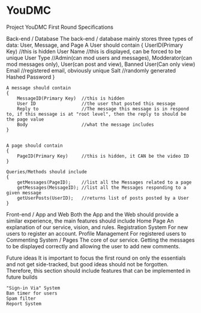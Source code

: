 # YouDMC
Project YouDMC First Round Specifications

Back-end / Database
	The back-end / database mainly stores three types of data: User, Message, and Page
	A User should contain
	{
		UserID(Primary Key) 	//this is hidden
		User Name				//this is displayed, can be forced to be unique
		User Type				//Admin(can mod users and messages), Modderator(can mod messages only), User(can post and view), Banned User(Can only view)
		Email					//registered email, obviously unique
		Salt					//randomly generated
		Hashed Password
	}	
	
	A message should contain
	{
		MessageID(Primary Key) 	//this is hidden
		User ID					//the user that posted this message
		Reply to				//The message this message is in respond to, if this message is at "root level", then the reply to should be the page value
		Body					//what the message includes
	}
	
	
	A page should contain
	{
		PageID(Primary Key)		//this is hidden, it CAN be the video ID		
	}

	Queries/Methods should include
	{
		getMessages(PageID);	//list all the Messages related to a page
		getMessages(MessageID);	//list all the Messages responding to a given message
		getUserPosts(UserID);	//returns list of posts posted by a User
	}
	
Front-end / App and Web
	Both the App and the Web should provide a similar experience, the main features should include
	Home Page
		An explanation of our service, vision, and rules.
	Registration System
		For new users to register an account.
	Profile Management
		For registered users to 
	Commenting System / Pages
		The core of our service. Getting the messages to be displayed correctly and allowing the user to add new comments.
	
Future ideas
	It is important to focus the first round on only the essentials and not get side-tracked, but good ideas should not be forgotten. Therefore, this section should include features that can be implemented in future builds

	"Sign-in Via" System
	Ban timer for users
	Spam filter
	Report System
